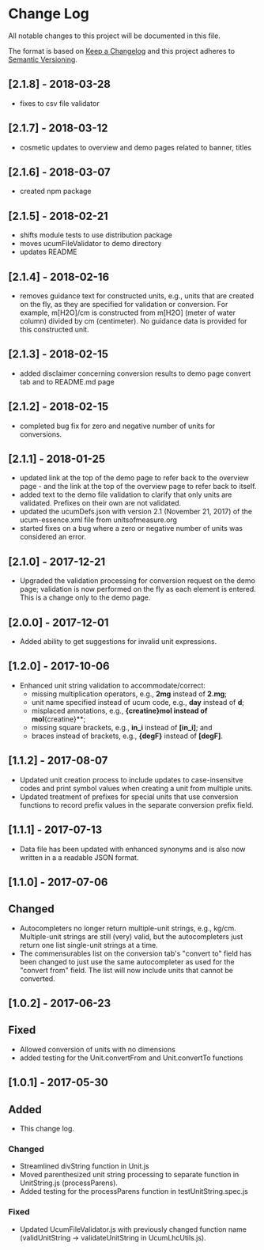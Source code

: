 # Change Log
All notable changes to this project will be documented in this file.

The format is based on [Keep a Changelog](http://keepachangelog.com/)
and this project adheres to [Semantic Versioning](http://semver.org/).

## [2.1.8] - 2018-03-28
- fixes to csv file validator

## [2.1.7] - 2018-03-12
- cosmetic updates to overview and demo pages related to banner, titles

## [2.1.6] - 2018-03-07
- created npm package

## [2.1.5] - 2018-02-21
- shifts module tests to use distribution package
- moves ucumFileValidator to demo directory
- updates README

## [2.1.4] - 2018-02-16
- removes guidance text for constructed units, e.g., units that are created
on the fly, as they are specified for validation or conversion.   For example,
m\[H2O\]/cm is constructed from m\[H2O\] (meter of water column) divided by
cm (centimeter).  No guidance data is provided for this constructed unit.

## [2.1.3] - 2018-02-15
- added disclaimer concerning conversion results to demo page convert 
tab and to README.md page

## [2.1.2] - 2018-02-15
- completed bug fix for zero and negative number of units for conversions.

## [2.1.1] - 2018-01-25
- updated link at the top of the demo page to refer back to the
overview page - and the link at the top of the overview page to
refer back to itself.
- added text to the demo file validation to clarify that only
units are validated.  Prefixes on their own are not validated.
- updated the ucumDefs.json with version 2.1 (November 21, 2017) of the
ucum-essence.xml file from unitsofmeasure.org
- started fixes on a bug where a zero or negative number of units was considered an error.


## [2.1.0] - 2017-12-21
- Upgraded the validation processing for conversion request on the
demo page; validation is now performed on the fly as each element
is entered.  This is a change only to the demo page.

## [2.0.0] - 2017-12-01
- Added ability to get suggestions for invalid unit expressions.

## [1.2.0] - 2017-10-06
- Enhanced unit string validation to accommodate/correct:
  - missing multiplication operators, e.g., **2mg** instead of **2.mg**;
  - unit name specified instead of ucum code, e.g., **day** instead of **d**;
  - misplaced annotations, e.g., **{creatine}**mol** instead of mol**{creatine}**;
  - missing square brackets, e.g., **in_i** instead of **[in_i]**; and
  - braces instead of brackets, e.g., **{degF}** instead of **[degF]**. 

## [1.1.2] - 2017-08-07
- Updated unit creation process to include updates to case-insensitve codes 
and print symbol values when creating a unit from multiple units.
- Updated treatment of prefixes for special units that use conversion 
functions to record prefix values in the separate conversion prefix field.


## [1.1.1] - 2017-07-13
- Data file has been updated with enhanced synonyms and is also now written 
in a a readable JSON format.


## [1.1.0] - 2017-07-06
## Changed
- Autocompleters no longer return multiple-unit strings, e.g., kg/cm.  
Multiple-unit strings are still (very) valid, but the autocompleters just 
return one list single-unit strings at a time.  
- The commensurables list on the conversion tab's "convert to" field has been 
changed to just use the same autocompleter as used for the "convert from" field. 
The list will now include units that cannot be converted.


## [1.0.2] - 2017-06-23
## Fixed
- Allowed conversion of units with no dimensions
- added testing for the Unit.convertFrom and Unit.convertTo functions


## [1.0.1] - 2017-05-30
## Added
- This change log.

### Changed
- Streamlined divString function in Unit.js
- Moved parenthesized unit string processing to separate function
in UnitString.js (processParens).
- Added testing for the processParens function in testUnitString.spec.js

### Fixed
- Updated UcumFileValidator.js with previously changed function name 
(validUnitString -> validateUnitString in UcumLhcUtils.js).